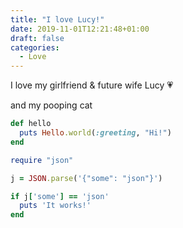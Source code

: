 ```yaml
---
title: "I love Lucy!"
date: 2019-11-01T12:21:48+01:00
draft: false
categories:
  - Love
---
```


I love my girlfriend & future wife Lucy 💗

and my pooping cat

```ruby
def hello
  puts Hello.world(:greeting, "Hi!")
end

require "json"

j = JSON.parse('{"some": "json"}')

if j['some'] == 'json'
  puts 'It works!'
end

```
